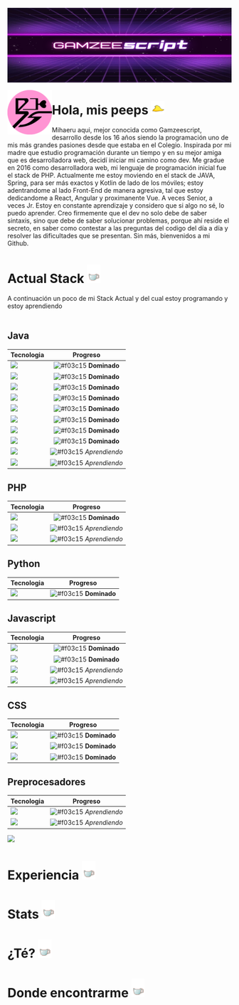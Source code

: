 
![Header](https://github.com/Gamzeescript/Gamzeescript/blob/master/src/bannef.png "Header")

<p>
  <img width="100" align='left' src="https://github.com/Gamzeescript/Gamzeescript/blob/master/src/diminuto.png"
</p>

# Hola, mis peeps <img src="https://github.com/Gamzeescript/Gamzeescript/blob/master/src/peep.gif" width="30px">
Mihaeru aqui, mejor conocida como Gamzeescript, desarrollo desde los 16 años siendo la programación uno de mis más grandes pasiones desde que estaba en el Colegio. Inspirada por mi madre que estudio programación durante un tiempo y en su mejor amiga que es desarrolladora web, decidí iniciar mi camino como dev. Me gradue en 2016 como desarrolladora web, mi lenguaje de programación inicial fue el stack de PHP. Actualmente me estoy moviendo en el stack de JAVA, Spring, para ser más exactos y Kotlin de lado de los móviles; estoy adentrandome al lado Front-End de manera agresiva, tal que estoy dedicandome a React, Angular y proximanente Vue. A veces Senior, a veces Jr. Estoy en constante aprendizaje y considero que si algo no sé, lo puedo aprender. Creo firmemente que el dev no solo debe de saber sintaxis, sino que debe de saber solucionar problemas, porque ahí reside el secreto, en saber como contestar a las preguntas del codigo del día a día y resolver las dificultades que se presentan. Sin más, bienvenidos a mi Github.

# Actual Stack <img src="https://github.com/Gamzeescript/Gamzeescript/blob/master/src/mitea.gif" width="30px">
A continuación un poco de mi Stack Actual y del cual estoy programando y estoy aprendiendo
</br></br>

## Java
| Tecnologia | Progreso |
| ------- | :-------: |
| ![](https://img.shields.io/badge/Java-Vainilla-informational?style=flat&logo=java&logoColor=white&color=9931CC)  | ![#f03c15](https://placehold.it/15/7EFFD4/000000?text=+) **Dominado**  |
| ![](https://img.shields.io/badge/Java-JSP-informational?style=flat&logo=java&logoColor=white&color=9931CC)  | ![#f03c15](https://placehold.it/15/7EFFD4/000000?text=+) **Dominado**  |
| ![](https://img.shields.io/badge/Java-JSF-informational?style=flat&logo=java&logoColor=white&color=9931CC)  | ![#f03c15](https://placehold.it/15/7EFFD4/000000?text=+) **Dominado**  |
| ![](https://img.shields.io/badge/Java-PrimeFaces-informational?style=flat&logo=java&logoColor=white&color=9931CC)  | ![#f03c15](https://placehold.it/15/7EFFD4/000000?text=+) **Dominado**  |
| ![](https://img.shields.io/badge/Java-RESTFULL-informational?style=flat&logo=java&logoColor=white&color=9931CC)  | ![#f03c15](https://placehold.it/15/7EFFD4/000000?text=+) **Dominado**  |
| ![](https://img.shields.io/badge/Framework-Spring-informational?style=flat&logo=spring&logoColor=white&color=9931CC)  | ![#f03c15](https://placehold.it/15/7EFFD4/000000?text=+) **Dominado**  |
| ![](https://img.shields.io/badge/Spring-Spring_Security-informational?style=flat&logo=spring&logoColor=white&color=9931CC)  | ![#f03c15](https://placehold.it/15/7EFFD4/000000?text=+) **Dominado**  |
| ![](https://img.shields.io/badge/Spring-Spring_Cloud-informational?style=flat&logo=spring&logoColor=white&color=9931CC)  | ![#f03c15](https://placehold.it/15/7EFFD4/000000?text=+) **Dominado**  |
| ![](https://img.shields.io/badge/Framework-Thymeleaf-informational?style=flat&logo=thymeleaf&logoColor=white&color=9931CC)  | ![#f03c15](https://placehold.it/15/C71585/000000?text=+) *Aprendiendo*  |
| ![](https://img.shields.io/badge/Framework-Quarkus-informational?style=flat&logo=quarkus&logoColor=white&color=9931CC)  | ![#f03c15](https://placehold.it/15/C71585/000000?text=+) *Aprendiendo*  |

## PHP
| Tecnologia | Progreso |
| ------- | :-------: |
| ![](https://img.shields.io/badge/PHP-Vainilla-informational?style=flat&logo=php&logoColor=white&color=9931CC)  | ![#f03c15](https://placehold.it/15/7EFFD4/000000?text=+) **Dominado**  |
| ![](https://img.shields.io/badge/Framework-CodeIgniter-informational?style=flat&logo=codeigniter&logoColor=white&color=9931CC)  | ![#f03c15](https://placehold.it/15/C71585/000000?text=+) *Aprendiendo*  |
| ![](https://img.shields.io/badge/Framework-Laravel-informational?style=flat&logo=laravel&logoColor=white&color=9931CC)  | ![#f03c15](https://placehold.it/15/C71585/000000?text=+) *Aprendiendo*  |
 
## Python
| Tecnologia | Progreso |
| ------- | :-------: |
| ![](https://img.shields.io/badge/Python-Vainilla-informational?style=flat&logo=python&logoColor=white&color=9931CC)  | ![#f03c15](https://placehold.it/15/7EFFD4/000000?text=+) **Dominado**  |

## Javascript
| Tecnologia | Progreso |
| ------- | :-------: |
| ![](https://img.shields.io/badge/Javascript-Vainilla-informational?style=flat&logo=javascript&logoColor=white&color=9931CC)  | ![#f03c15](https://placehold.it/15/7EFFD4/000000?text=+) **Dominado**  |
| ![](https://img.shields.io/badge/Framework-React-informational?style=flat&logo=react&logoColor=white&color=9931CC)  | ![#f03c15](https://placehold.it/15/7EFFD4/000000?text=+) **Dominado**  |
| ![](https://img.shields.io/badge/Framework-Vue-informational?style=flat&logo=vue-js&logoColor=white&color=9931CC)  | ![#f03c15](https://placehold.it/15/C71585/000000?text=+) *Aprendiendo*  |
| ![](https://img.shields.io/badge/Framework-Angular-informational?style=flat&logo=angularjs&logoColor=white&color=9931CC)  | ![#f03c15](https://placehold.it/15/C71585/000000?text=+) *Aprendiendo*  |


## CSS
| Tecnologia | Progreso |
| ------- | :-------: |
| ![](https://img.shields.io/badge/CSS-Vainilla-informational?style=flat&logo=css3&logoColor=white&color=9931CC)  | ![#f03c15](https://placehold.it/15/7EFFD4/000000?text=+) **Dominado**  |
| ![](https://img.shields.io/badge/Framework-Bootstrap-informational?style=flat&logo=bootstrap&logoColor=white&color=9931CC)  | ![#f03c15](https://placehold.it/15/7EFFD4/000000?text=+) **Dominado**  |
| ![](https://img.shields.io/badge/Framework-Material_Design-informational?style=flat&logo=material-design&logoColor=white&color=9931CC)  | ![#f03c15](https://placehold.it/15/7EFFD4/000000?text=+) **Dominado**  |

## Preprocesadores
| Tecnologia | Progreso |
| ------- | :-------: |
| ![](https://img.shields.io/badge/Preprocesador-SASS-informational?style=flat&logo=sass&logoColor=white&color=9931CC)  | ![#f03c15](https://placehold.it/15/C71585/000000?text=+) *Aprendiendo*  |
| ![](https://img.shields.io/badge/Preprocesador-LESS-informational?logo=data:image/png;base64,raw.githubusercontent.com/Gamzeescript/Gamzeescript/master/src/less-logo.png)  | ![#f03c15](https://placehold.it/15/C71585/000000?text=+) *Aprendiendo*  |

![](https://img.shields.io/badge/play-station-blue.svg?logo=data:image/svg%2bxml;base64,PHN2ZyB4bWxucz0iaHR0cDovL3d3dy53My5vcmcvMjAwMC9zdmciIHZlcnNpb249IjEiIHdpZHRoPSI2MDAiIGhlaWdodD0iNjAwIj48cGF0aCBkPSJNMTI5IDExMWMtNTUgNC05MyA2Ni05MyA3OEwwIDM5OGMtMiA3MCAzNiA5MiA2OSA5MWgxYzc5IDAgODctNTcgMTMwLTEyOGgyMDFjNDMgNzEgNTAgMTI4IDEyOSAxMjhoMWMzMyAxIDcxLTIxIDY5LTkxbC0zNi0yMDljMC0xMi00MC03OC05OC03OGgtMTBjLTYzIDAtOTIgMzUtOTIgNDJIMjM2YzAtNy0yOS00Mi05Mi00MmgtMTV6IiBmaWxsPSIjZmZmIi8+PC9zdmc+)

# Experiencia <img src="https://github.com/Gamzeescript/Gamzeescript/blob/master/src/mitea.gif" width="30px">
# Stats <img src="https://github.com/Gamzeescript/Gamzeescript/blob/master/src/mitea.gif" width="30px">
# ¿Té? <img src="https://github.com/Gamzeescript/Gamzeescript/blob/master/src/mitea.gif" width="30px">
# Donde encontrarme <img src="https://github.com/Gamzeescript/Gamzeescript/blob/master/src/mitea.gif" width="30px">

